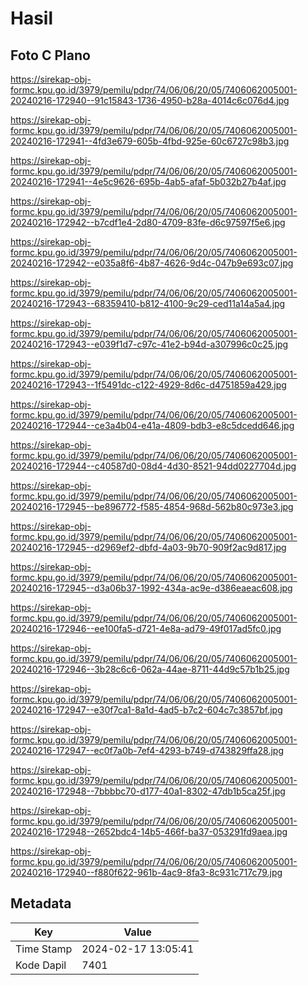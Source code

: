# Hasil

## Foto C Plano

https://sirekap-obj-formc.kpu.go.id/3979/pemilu/pdpr/74/06/06/20/05/7406062005001-20240216-172940--91c15843-1736-4950-b28a-4014c6c076d4.jpg

https://sirekap-obj-formc.kpu.go.id/3979/pemilu/pdpr/74/06/06/20/05/7406062005001-20240216-172941--4fd3e679-605b-4fbd-925e-60c6727c98b3.jpg

https://sirekap-obj-formc.kpu.go.id/3979/pemilu/pdpr/74/06/06/20/05/7406062005001-20240216-172941--4e5c9626-695b-4ab5-afaf-5b032b27b4af.jpg

https://sirekap-obj-formc.kpu.go.id/3979/pemilu/pdpr/74/06/06/20/05/7406062005001-20240216-172942--b7cdf1e4-2d80-4709-83fe-d6c97597f5e6.jpg

https://sirekap-obj-formc.kpu.go.id/3979/pemilu/pdpr/74/06/06/20/05/7406062005001-20240216-172942--e035a8f6-4b87-4626-9d4c-047b9e693c07.jpg

https://sirekap-obj-formc.kpu.go.id/3979/pemilu/pdpr/74/06/06/20/05/7406062005001-20240216-172943--68359410-b812-4100-9c29-ced11a14a5a4.jpg

https://sirekap-obj-formc.kpu.go.id/3979/pemilu/pdpr/74/06/06/20/05/7406062005001-20240216-172943--e039f1d7-c97c-41e2-b94d-a307996c0c25.jpg

https://sirekap-obj-formc.kpu.go.id/3979/pemilu/pdpr/74/06/06/20/05/7406062005001-20240216-172943--1f5491dc-c122-4929-8d6c-d4751859a429.jpg

https://sirekap-obj-formc.kpu.go.id/3979/pemilu/pdpr/74/06/06/20/05/7406062005001-20240216-172944--ce3a4b04-e41a-4809-bdb3-e8c5dcedd646.jpg

https://sirekap-obj-formc.kpu.go.id/3979/pemilu/pdpr/74/06/06/20/05/7406062005001-20240216-172944--c40587d0-08d4-4d30-8521-94dd0227704d.jpg

https://sirekap-obj-formc.kpu.go.id/3979/pemilu/pdpr/74/06/06/20/05/7406062005001-20240216-172945--be896772-f585-4854-968d-562b80c973e3.jpg

https://sirekap-obj-formc.kpu.go.id/3979/pemilu/pdpr/74/06/06/20/05/7406062005001-20240216-172945--d2969ef2-dbfd-4a03-9b70-909f2ac9d817.jpg

https://sirekap-obj-formc.kpu.go.id/3979/pemilu/pdpr/74/06/06/20/05/7406062005001-20240216-172945--d3a06b37-1992-434a-ac9e-d386eaeac608.jpg

https://sirekap-obj-formc.kpu.go.id/3979/pemilu/pdpr/74/06/06/20/05/7406062005001-20240216-172946--ee100fa5-d721-4e8a-ad79-49f017ad5fc0.jpg

https://sirekap-obj-formc.kpu.go.id/3979/pemilu/pdpr/74/06/06/20/05/7406062005001-20240216-172946--3b28c6c6-062a-44ae-8711-44d9c57b1b25.jpg

https://sirekap-obj-formc.kpu.go.id/3979/pemilu/pdpr/74/06/06/20/05/7406062005001-20240216-172947--e30f7ca1-8a1d-4ad5-b7c2-604c7c3857bf.jpg

https://sirekap-obj-formc.kpu.go.id/3979/pemilu/pdpr/74/06/06/20/05/7406062005001-20240216-172947--ec0f7a0b-7ef4-4293-b749-d743829ffa28.jpg

https://sirekap-obj-formc.kpu.go.id/3979/pemilu/pdpr/74/06/06/20/05/7406062005001-20240216-172948--7bbbbc70-d177-40a1-8302-47db1b5ca25f.jpg

https://sirekap-obj-formc.kpu.go.id/3979/pemilu/pdpr/74/06/06/20/05/7406062005001-20240216-172948--2652bdc4-14b5-466f-ba37-053291fd9aea.jpg

https://sirekap-obj-formc.kpu.go.id/3979/pemilu/pdpr/74/06/06/20/05/7406062005001-20240216-172940--f880f622-961b-4ac9-8fa3-8c931c717c79.jpg


## Metadata

| Key        | Value               |
| ---------- | ------------------- |
| Time Stamp | 2024-02-17 13:05:41 |
| Kode Dapil | 7401                |



